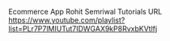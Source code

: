  
Ecommerce App
Rohit Semriwal Tutorials
URL
https://www.youtube.com/playlist?list=PLr7P7lMIUTut7IDWGAX9kP8RvxbKVtlfj
